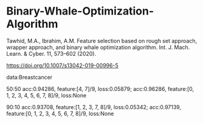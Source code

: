 # Binary-Whale-Optimization-Algorithm
Tawhid, M.A., Ibrahim, A.M. Feature selection based on rough set approach, wrapper approach, and binary whale optimization algorithm. Int. J. Mach. Learn. &amp; Cyber. 11, 573–602 (2020). 

https://doi.org/10.1007/s13042-019-00996-5

data:Breastcancer

50:50 acc:0.94286, feature:[4, 7]/9, loss:0.05879; acc:0.96286, feature:[0, 1, 2, 3, 4, 5, 6, 7, 8]/9, loss:None

90:10 acc:0.93708, feature:[1, 2, 3, 7, 8]/9, loss:0.05342; acc:0.97139, feature:[0, 1, 2, 3, 4, 5, 6, 7, 8]/9, loss:None
